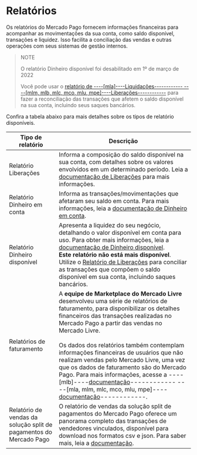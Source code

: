 # Relatórios

Os relatórios do Mercado Pago fornecem informações financeiras para acompanhar as movimentações da sua conta, como saldo disponível, transações e liquidez. Isso facilita a conciliação das vendas e outras operações com seus sistemas de gestão internos.

> NOTE
>
> O relatório Dinheiro disponível foi desabilitado em 1º de março de 2022
>
> Você pode usar o [relatório de ----[mla]----Liquidações------------ ----[mlm, mlb, mlc, mco, mlu, mpe]----Liberações------------](/developers/pt/guides/additional-content/reports/released-money/introduction) para fazer a reconciliação das transações que afetem o saldo disponível na sua conta, incluindo seus saques bancários.

Confira a tabela abaixo para mais detalhes sobre os tipos de relatório disponíveis.

| Tipo de relatório | Descrição |
|---|---|
| Relatório Liberações | Informa a composição do saldo disponível na sua conta, com detalhes sobre os valores envolvidos em um determinado período. Leia a [documentação de Liberações](https://www.mercadopago.com.br/developers/pt/guides/additional-content/reports/released-money/introduction) para mais informações. |
| Relatório Dinheiro em conta | Informa as transações/movimentações que afetaram seu saldo em conta. Para mais informações, leia a [documentação de Dinheiro em conta](https://www.mercadopago.com.br/developers/pt/guides/additional-content/reports/account-money/introduction). |
| Relatório Dinheiro disponível | Apresenta a liquidez do seu negócio, detalhando o valor disponível em conta para uso. Para obter mais informações, leia a [documentação de Dinheiro disponível](https://www.mercadopago.com.br/developers/pt/guides/additional-content/reports/available-money/introduction). <br> **Este relatório não está mais disponível**. Utilize o [Relatório de Liberações](https://www.mercadopago.com.br/developers/pt/guides/additional-content/reports/released-money/introduction) para conciliar as transações que compõem o saldo disponível em sua conta, incluindo saques bancários. |
| Relatórios de faturamento | A **equipe de Marketplace do Mercado Livre** desenvolveu uma série de relatórios de faturamento, para disponibilizar os detalhes financeiros das transações realizadas no Mercado Pago a partir das vendas no Mercado Livre. <br><br>Os dados dos relatórios também contemplam informações financeiras de usuários que não realizam vendas pelo Mercado Livre, uma vez que os dados de faturamento são do Mercado Pago. Para mais informações, acesse a ----[mlb]----[documentação](https://developers.mercadolivre.com.br/pt_br/relatorios-de-faturamento)------------ ----[mla, mlm, mlc, mco, mlu, mpe]----[documentação](https://developers.mercadolibre[FAKER][URL][DOMAIN]/es_ar/reportes-de-facturacion)------------.|
| Relatório de vendas da solução split de pagamentos do Mercado Pago | O relatório de vendas da solução split de pagamentos do Mercado Pago oferece um panorama completo das transações de vendedores vinculados, disponível para download nos formatos csv e json. Para saber mais, leia a [documentação](/developers/pt/docs/checkout-pro/additional-content/reports/sales-report/introduction). |